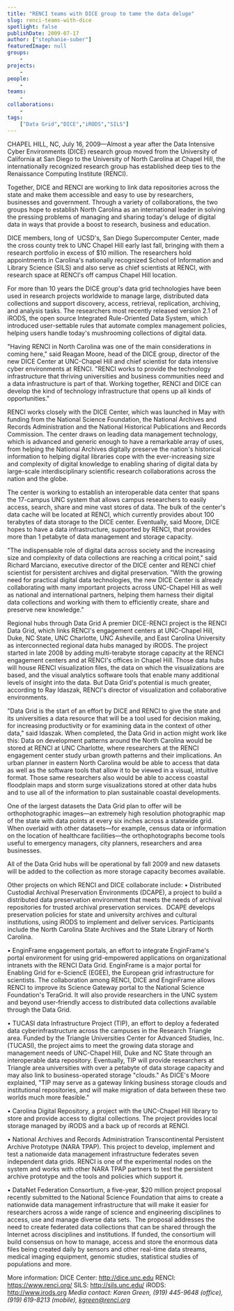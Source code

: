 ```yaml
---
title: "RENCI teams with DICE group to tame the data deluge"
slug: renci-teams-with-dice
spotlight: false
publishDate: 2009-07-17
author: ["stephanie-suber"]
featuredImage: null
groups:
    - 
projects:
    - 
people:
    - 
teams: 
    - 
collaborations:
    - 
tags:
    ["Data Grid","DICE","iRODS","SILS"]
---
```

CHAPEL HILL, NC, July 16, 2009—Almost a year after the Data Intensive Cyber Environments (DICE) research group moved from the University of California at San Diego to the University of North Carolina at Chapel Hill, the internationally recognized research group has established deep ties to the Renaissance Computing Institute (RENCI).



Together, DICE and RENCI are working to link data repositories across the state and make them accessible and easy to use by researchers, businesses and government. Through a variety of collaborations, the two groups hope to establish North Carolina as an international leader in solving the pressing problems of managing and sharing today's deluge of digital data in ways that provide a boost to research, business and education.

DICE members, long of  UCSD's, San Diego Supercomputer Center, made the cross county trek to UNC Chapel Hill early last fall, bringing with them a research portfolio in excess of $10 million. The researchers hold appointments in Carolina's nationally recognized School of Information and Library Science (SILS) and also serve as chief scientists at RENCI, with research space at RENCI's off campus Chapel Hill location.

For more than 10 years the DICE group's data grid technologies have been used in research projects worldwide to manage large, distributed data collections and support discovery, access, retrieval, replication, archiving, and analysis tasks. The researchers most recently released version 2.1 of iRODS, the open source Integrated Rule-Oriented Data System, which introduced user-settable rules that automate complex management policies, helping users handle today's mushrooming collections of digital data.

"Having RENCI in North Carolina was one of the main considerations in coming here," said Reagan Moore, head of the DICE group, director of the new DICE Center at UNC-Chapel Hill and chief scientist for data intensive cyber environments at RENCI. "RENCI works to provide the technology infrastructure that thriving universities and business communities need and a data infrastructure is part of that. Working together, RENCI and DICE can develop the kind of technology infrastructure that opens up all kinds of opportunities."

RENCI works closely with the DICE Center, which was launched in May with funding from the National Science Foundation, the National Archives and Records Administration and the National Historical Publications and Records Commission. The center draws on leading data management technology, which is advanced and generic enough to have a remarkable array of uses, from helping the National Archives digitally preserve the nation's historical information to helping digital libraries cope with the ever-increasing size and complexity of digital knowledge to enabling sharing of digital data by large-scale interdisciplinary scientific research collaborations across the nation and the globe.

The center is working to establish an interoperable data center that spans the 17-campus UNC system that allows campus researchers to easily access, search, share and mine vast stores of data. The bulk of the center's data cache will be located at RENCI, which currently provides about 100 terabytes of data storage to the DICE center. Eventually, said Moore, DICE hopes to have a data infrastructure, supported by RENCI, that provides more than 1 petabyte of data management and storage capacity.

"The indispensable role of digital data across society and the increasing size and complexity of data collections are reaching a critical point," said Richard Marciano, executive director of the DICE center and RENCI chief scientist for persistent archives and digital preservation. "With the growing need for practical digital data technologies, the new DICE Center is already collaborating with many important projects across UNC-Chapel Hill as well as national and international partners, helping them harness their digital data collections and working with them to efficiently create, share and preserve new knowledge."

<span class="head2">Regional hubs through Data Grid</span>
A premier DICE-RENCI project is the RENCI Data Grid, which links RENCI's engagement centers at UNC-Chapel Hill, Duke, NC State, UNC Charlotte, UNC Asheville, and East Carolina University as interconnected regional data hubs managed by iRODS. The project started in late 2008 by adding multi-terabyte storage capacity at the RENCI engagement centers and at RENCI's offices in Chapel Hill. Those data hubs will house RENCI visualization files, the data on which the visualizations are based, and the visual analytics software tools that enable many additional levels of insight into the data. But Data Grid's potential is much greater, according to Ray Idaszak, RENCI's director of visualization and collaborative environments.

"Data Grid is the start of an effort by DICE and RENCI to give the state and its universities a data resource that will be a tool used for decision making, for increasing productivity or for examining data in the context of other data," said Idaszak.
When completed, the Data Grid in action might work like this: Data on development patterns around the North Carolina would be stored at RENCI at UNC Charlotte, where researchers at the RENCI engagement center study urban growth patterns and their implications. An urban planner in eastern North Carolina would be able to access that data as well as the software tools that allow it to be viewed in a visual, intuitive format. Those same researchers also would be able to access coastal floodplain maps and storm surge visualizations stored at other data hubs and to use all of the information to plan sustainable coastal developments.

One of the largest datasets the Data Grid plan to offer will be orthophotographic images—an extremely high resolution photographic map of the state with data points at every six inches across a statewide grid. When overlaid with other datasets—for example, census data or information on the location of healthcare facilities—the orthophotographs become tools useful to emergency managers, city planners, researchers and area businesses.

All of the Data Grid hubs will be operational by fall 2009 and new datasets will be added to the collection as more storage capacity becomes available.

<span class="head2">Other projects on which RENCI and DICE collaborate include: </span>
• Distributed Custodial Archival Preservation Environments (DCAPE), a project to build a distributed data preservation environment that meets the needs of archival repositories for trusted archival preservation services.  DCAPE develops preservation policies for state and university archives and cultural institutions, using iRODS to implement and deliver services. Participants include the North Carolina State Archives and the State Library of North Carolina.

• EnginFrame engagement portals, an effort to integrate EnginFrame's portal environment for using grid-empowered applications on organizational intranets with the RENCI Data Grid. EnginFrame is a major portal for Enabling Grid for e-SciencE (EGEE), the European grid infrastructure for scientists. The collaboration among RENCI, DICE and EnginFrame allows RENCI to improve its Science Gateway portal to the National Science Foundation's TeraGrid. It will also provide researchers in the UNC system and beyond user-friendly access to distributed data collections available through the Data Grid.

• TUCASI data Infrastructure Project (TIP), an effort to deploy a federated data cyberinfrastructure across the campuses in the Research Triangle area. Funded by the Triangle Universities Center for Advanced Studies, Inc. (TUCASI), the project aims to meet the growing data storage and management needs of UNC-Chapel Hill, Duke and NC State through an interoperable data repository. Eventually, TIP will provide researchers at Triangle area universities with over a petabyte of data storage capacity and may also link to business-operated storage "clouds." As DICE's Moore explained, "TIP may serve as a gateway linking business storage clouds and institutional repositories, and will make migration of data between these two worlds much more feasible."

• Carolina Digital Repository, a project with the UNC-Chapel Hill library to store and provide access to digital collections. The project provides local storage managed by iRODS and a back up of records at RENCI.

• National Archives and Records Administration Transcontinental Persistent Archive Prototype (NARA TPAP). This project to develop, implement and test a nationwide data management infrastructure federates seven independent data grids. RENCI is one of the experimental nodes on the system and works with other NARA TPAP partners to test the persistent archive prototype and the tools and policies which support it.

• DataNet Federation Consortium, a five-year, $20 million project proposal recently submitted to the National Science Foundation that aims to create a nationwide data management infrastructure that will make it easier for researchers across a wide range of science and engineering disciplines to access, use and manage diverse data sets.  The proposal addresses the need to create federated data collections that can be shared through the Internet across disciplines and institutions. If funded, the consortium will build consensus on how to manage, access and store the enormous data files being created daily by sensors and other real-time data streams, medical imaging equipment, genomic studies, statistical studies of populations and more.

<span class="head2">More information:</span>
DICE Center: <a href="http://dice.unc.edu ">http://dice.unc.edu </a>
RENCI: <a href="https://www.renci.org/">https://www.renci.org/</a>
SILS: <a href="http://sils.unc.edu/">http://sils.unc.edu/</a>
iRODS: <a href="http://www.irods.org">http://www.irods.org
</a>
<em>Media contact: Karen Green, (919) 445-9648 (office), (919) 619-8213 (mobile), kgreen@renci.org</em>
